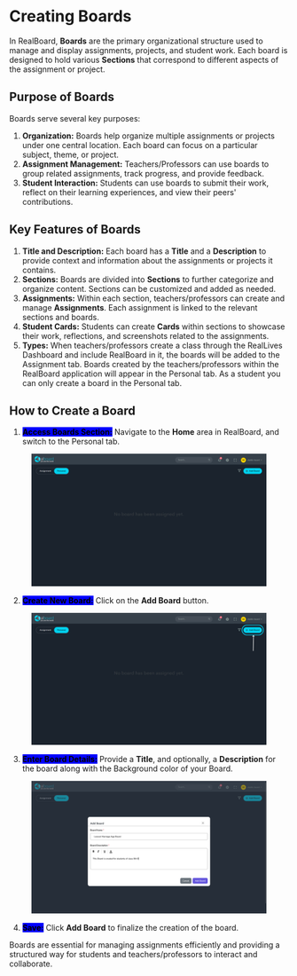 # Creating Boards

In RealBoard, **Boards** are the primary organizational structure used to manage and display assignments, projects, and student work. Each board is designed to hold various **Sections** that correspond to different aspects of the assignment or project.

## Purpose of Boards

Boards serve several key purposes:

1. **Organization:** Boards help organize multiple assignments or projects under one central location. Each board can focus on a particular subject, theme, or project.
2. **Assignment Management:** Teachers/Professors can use boards to group related assignments, track progress, and provide feedback.
3. **Student Interaction:** Students can use boards to submit their work, reflect on their learning experiences, and view their peers' contributions.

## Key Features of Boards

1. **Title and Description:** Each board has a **Title** and a **Description** to provide context and information about the assignments or projects it contains.
2. **Sections:** Boards are divided into **Sections** to further categorize and organize content. Sections can be customized and added as needed.
3. **Assignments:** Within each section, teachers/professors can create and manage **Assignments**. Each assignment is linked to the relevant sections and boards.
4. **Student Cards:** Students can create **Cards** within sections to showcase their work, reflections, and screenshots related to the assignments.
5. **Types:** When teachers/professors create a class through the RealLives Dashboard and include RealBoard in it, the boards will be added to the Assignment tab. Boards created by the teachers/professors within the RealBoard application will appear in the Personal tab. As a student you can only create a board in the Personal tab.

## How to Create a Board

1. <mark style="background-color:blue;">**Access Boards Section:**</mark> Navigate to the **Home** area in RealBoard, and switch to the Personal tab.

<figure><img src="../.gitbook/assets/Screenshot 2024-09-05 170522.png" alt=""><figcaption></figcaption></figure>

2. <mark style="background-color:blue;">**Create New Board:**</mark> Click on the **Add Board** button.

<figure><img src="../.gitbook/assets/Untitled design (7).png" alt=""><figcaption></figcaption></figure>

3. <mark style="background-color:blue;">**Enter Board Details:**</mark> Provide a **Title**, and optionally, a **Description** for the board along with the Background color of your Board.

<figure><img src="../.gitbook/assets/Screenshot 2024-09-05 170953.png" alt=""><figcaption></figcaption></figure>

4. <mark style="background-color:blue;">**Save:**</mark> Click **Add Board** to finalize the creation of the board.

Boards are essential for managing assignments efficiently and providing a structured way for students and teachers/professors to interact and collaborate.
